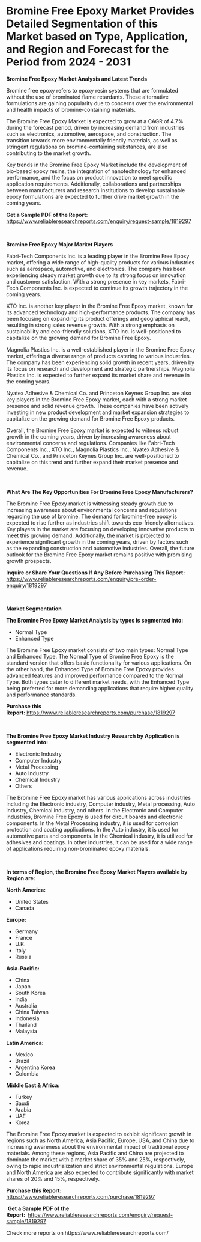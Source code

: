 <p><h1>Bromine Free Epoxy Market Provides Detailed Segmentation of this Market based on Type, Application, and Region and Forecast for the Period from 2024 - 2031</h1></p><p><strong>Bromine Free Epoxy Market Analysis and Latest Trends</strong></p>
<p><p>Bromine free epoxy refers to epoxy resin systems that are formulated without the use of brominated flame retardants. These alternative formulations are gaining popularity due to concerns over the environmental and health impacts of bromine-containing materials.</p><p>The Bromine Free Epoxy Market is expected to grow at a CAGR of 4.7% during the forecast period, driven by increasing demand from industries such as electronics, automotive, aerospace, and construction. The transition towards more environmentally friendly materials, as well as stringent regulations on bromine-containing substances, are also contributing to the market growth.</p><p>Key trends in the Bromine Free Epoxy Market include the development of bio-based epoxy resins, the integration of nanotechnology for enhanced performance, and the focus on product innovation to meet specific application requirements. Additionally, collaborations and partnerships between manufacturers and research institutions to develop sustainable epoxy formulations are expected to further drive market growth in the coming years.</p></p>
<p><strong>Get a Sample PDF of the Report:&nbsp;</strong> <a href="https://www.reliableresearchreports.com/enquiry/request-sample/1819297">https://www.reliableresearchreports.com/enquiry/request-sample/1819297</a></p>
<p>&nbsp;</p>
<p><strong>Bromine Free Epoxy Major Market Players</strong></p>
<p><p>Fabri-Tech Components Inc. is a leading player in the Bromine Free Epoxy market, offering a wide range of high-quality products for various industries such as aerospace, automotive, and electronics. The company has been experiencing steady market growth due to its strong focus on innovation and customer satisfaction. With a strong presence in key markets, Fabri-Tech Components Inc. is expected to continue its growth trajectory in the coming years.</p><p>XTO Inc. is another key player in the Bromine Free Epoxy market, known for its advanced technology and high-performance products. The company has been focusing on expanding its product offerings and geographical reach, resulting in strong sales revenue growth. With a strong emphasis on sustainability and eco-friendly solutions, XTO Inc. is well-positioned to capitalize on the growing demand for Bromine Free Epoxy.</p><p>Magnolia Plastics Inc. is a well-established player in the Bromine Free Epoxy market, offering a diverse range of products catering to various industries. The company has been experiencing solid growth in recent years, driven by its focus on research and development and strategic partnerships. Magnolia Plastics Inc. is expected to further expand its market share and revenue in the coming years.</p><p>Nyatex Adhesive & Chemical Co. and Princeton Keynes Group Inc. are also key players in the Bromine Free Epoxy market, each with a strong market presence and solid revenue growth. These companies have been actively investing in new product development and market expansion strategies to capitalize on the growing demand for Bromine Free Epoxy products.</p><p>Overall, the Bromine Free Epoxy market is expected to witness robust growth in the coming years, driven by increasing awareness about environmental concerns and regulations. Companies like Fabri-Tech Components Inc., XTO Inc., Magnolia Plastics Inc., Nyatex Adhesive & Chemical Co., and Princeton Keynes Group Inc. are well-positioned to capitalize on this trend and further expand their market presence and revenue.</p></p>
<p>&nbsp;</p>
<p><strong>What Are The Key Opportunities For Bromine Free Epoxy Manufacturers?</strong></p>
<p><p>The Bromine Free Epoxy market is witnessing steady growth due to increasing awareness about environmental concerns and regulations regarding the use of bromine. The demand for bromine-free epoxy is expected to rise further as industries shift towards eco-friendly alternatives. Key players in the market are focusing on developing innovative products to meet this growing demand. Additionally, the market is projected to experience significant growth in the coming years, driven by factors such as the expanding construction and automotive industries. Overall, the future outlook for the Bromine Free Epoxy market remains positive with promising growth prospects.</p></p>
<p><strong>Inquire or Share Your Questions If Any Before Purchasing This Report:</strong> <a href="https://www.reliableresearchreports.com/enquiry/pre-order-enquiry/1819297">https://www.reliableresearchreports.com/enquiry/pre-order-enquiry/1819297</a></p>
<p>&nbsp;</p>
<p><strong>Market Segmentation</strong></p>
<p><strong>The Bromine Free Epoxy Market Analysis by types is segmented into:</strong></p>
<p><ul><li>Normal Type</li><li>Enhanced Type</li></ul></p>
<p><p>The Bromine Free Epoxy market consists of two main types: Normal Type and Enhanced Type. The Normal Type of Bromine Free Epoxy is the standard version that offers basic functionality for various applications. On the other hand, the Enhanced Type of Bromine Free Epoxy provides advanced features and improved performance compared to the Normal Type. Both types cater to different market needs, with the Enhanced Type being preferred for more demanding applications that require higher quality and performance standards.</p></p>
<p><strong>Purchase this Report:&nbsp;</strong><a href="https://www.reliableresearchreports.com/purchase/1819297">https://www.reliableresearchreports.com/purchase/1819297</a></p>
<p>&nbsp;</p>
<p><strong>The Bromine Free Epoxy Market Industry Research by Application is segmented into:</strong></p>
<p><ul><li>Electronic Industry</li><li>Computer Industry</li><li>Metal Processing</li><li>Auto Industry</li><li>Chemical Industry</li><li>Others</li></ul></p>
<p><p>The Bromine Free Epoxy market has various applications across industries including the Electronic industry, Computer industry, Metal processing, Auto industry, Chemical industry, and others. In the Electronic and Computer industries, Bromine Free Epoxy is used for circuit boards and electronic components. In the Metal Processing industry, it is used for corrosion protection and coating applications. In the Auto industry, it is used for automotive parts and components. In the Chemical industry, it is utilized for adhesives and coatings. In other industries, it can be used for a wide range of applications requiring non-brominated epoxy materials.</p></p>
<p>&nbsp;</p>
<p><strong>In terms of Region, the Bromine Free Epoxy Market Players available by Region are:</strong></p>
<p>
    <p> <strong> North America: </strong>
        <ul>
            <li>United States</li>
            <li>Canada</li>
        </ul>
        </p> 
    <p> <strong> Europe: </strong>
        <ul>
            <li>Germany</li>
            <li>France</li>
            <li>U.K.</li>
            <li>Italy</li>
            <li>Russia</li>
        </ul>
        </p> 
    <p> <strong> Asia-Pacific: </strong>
        <ul>
            <li>China</li>
            <li>Japan</li>
            <li>South Korea</li>
            <li>India</li>
            <li>Australia</li>
            <li>China Taiwan</li>
            <li>Indonesia</li>
            <li>Thailand</li>
            <li>Malaysia</li>
        </ul>
        </p> 
    <p> <strong> Latin America: </strong>
        <ul>
            <li>Mexico</li>
            <li>Brazil</li>
            <li>Argentina Korea</li>
            <li>Colombia</li>
        </ul>
        </p> 
    <p> <strong> Middle East & Africa: </strong>
        <ul>
            <li>Turkey</li>
            <li>Saudi</li>
            <li>Arabia</li>
            <li>UAE</li>
            <li>Korea</li>
        </ul>
    </p>
    </p>
<p><p>The Bromine Free Epoxy market is expected to exhibit significant growth in regions such as North America, Asia Pacific, Europe, USA, and China due to increasing awareness about the environmental impact of traditional epoxy materials. Among these regions, Asia Pacific and China are projected to dominate the market with a market share of 35% and 25%, respectively, owing to rapid industrialization and strict environmental regulations. Europe and North America are also expected to contribute significantly with market shares of 20% and 15%, respectively.</p></p>
<p><strong>Purchase this Report: </strong><a href="https://www.reliableresearchreports.com/purchase/1819297">https://www.reliableresearchreports.com/purchase/1819297</a></p>
<p>&nbsp;<strong>Get a Sample PDF of the Report:&nbsp;&nbsp;</strong><a href="https://www.reliableresearchreports.com/enquiry/request-sample/1819297">https://www.reliableresearchreports.com/enquiry/request-sample/1819297</a></p>
<p><strong></strong></p>
<p>Check more reports on https://www.reliableresearchreports.com/</p>